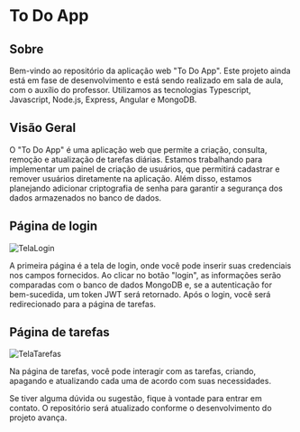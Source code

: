 # To Do App

## Sobre
Bem-vindo ao repositório da aplicação web "To Do App". Este projeto ainda está em fase de desenvolvimento e está sendo realizado em sala de aula, com o auxílio do professor. Utilizamos as tecnologias Typescript, Javascript, Node.js, Express, Angular e MongoDB.

## Visão Geral
O "To Do App" é uma aplicação web que permite a criação, consulta, remoção e atualização de tarefas diárias. Estamos trabalhando para implementar um painel de criação de usuários, que permitirá cadastrar e remover usuários diretamente na aplicação. Além disso, estamos planejando adicionar criptografia de senha para garantir a segurança dos dados armazenados no banco de dados.

## Página de login
![TelaLogin](https://github.com/ryannferreira/to-do-app/assets/107849014/f951ec05-6684-4131-b2cf-4c8aa288c843)

A primeira página é a tela de login, onde você pode inserir suas credenciais nos campos fornecidos. Ao clicar no botão "login", as informações serão comparadas com o banco de dados MongoDB e, se a autenticação for bem-sucedida, um token JWT será retornado. Após o login, você será redirecionado para a página de tarefas.

## Página de tarefas
![TelaTarefas](https://github.com/ryannferreira/to-do-app/assets/107849014/5ccbecad-449c-43ad-9efe-822c66db476d)

Na página de tarefas, você pode interagir com as tarefas, criando, apagando e atualizando cada uma de acordo com suas necessidades.

Se tiver alguma dúvida ou sugestão, fique à vontade para entrar em contato. O repositório será atualizado conforme o desenvolvimento do projeto avança.
